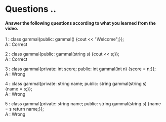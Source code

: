 # Questions ..

#### Answer the following questions according to what you learned from the video.

1 : class gammal{public: gammal() {cout << "Welcome";}};  
A : Correct

2 : class gammal{public: gammal(string s) {cout << s;}};  
A : Correct

3 : class gammal{private: int score; public: int gammal(int n) {score = n;}};  
A : Wrong

4 : class gammal{private: string name; public: string gammal(string s) {name = s;}};  
A : Wrong

5 : class gammal{private: string name; public: string gammal(string s) {name = s return name;}};  
A : Wrong

